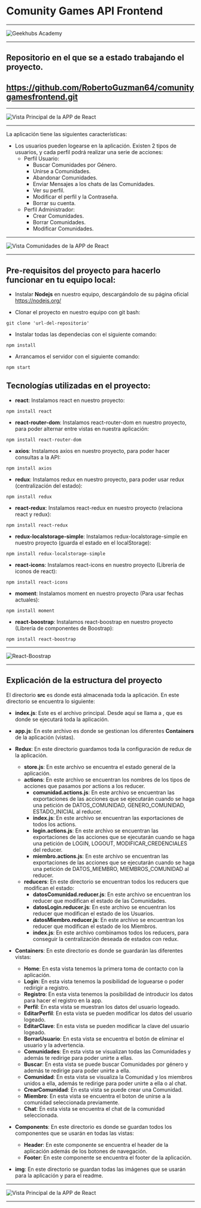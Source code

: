 # Comunity Games API Frontend
***
![Geekhubs Academy](./img/geekhubs.png)
***
## Repositorio en el que se a estado trabajando el proyecto. 
## https://github.com/RobertoGuzman64/comunitygamesfrontend.git
***
![Vista Principal de la APP de React](./img/homereadme.png)
***

La aplicación tiene las siguientes características:
* Los usuarios pueden logearse en la aplicación. Existen 2 tipos de usuarios, y cada perfil podrá realizar una serie de acciones:
    * Perfil Usuario:
        * Buscar Comunidades por Género.
        * Unirse a Comunidades.
        * Abandonar Comunidades.
        * Enviar Mensajes a los chats de las Comunidades.
        * Ver su perfil.
        * Modificar el perfil y la Contraseña.
        * Borrar su cuenta.
    * Perfil Administrador:
        * Crear Comunidades.
        * Borrar Comunidades.
        * Modificar Comunidades.

***
![Vista Comunidades de la APP de React](./img/comunidades.png)
***


## Pre-requisitos del proyecto para hacerlo funcionar en tu equipo local:

* Instalar **Nodejs** en nuestro equipo, descargándolo de su página oficial
https://nodejs.org/

* Clonar el proyecto en nuestro equipo con git bash:
```
git clone 'url-del-repositorio'
```

* Instalar todas las dependecias con el siguiente comando:
```
npm install
```

* Arrancamos el servidor con el siguiente comando:
```
npm start
```

## Tecnologías utilizadas en el proyecto:

* **react**: Instalamos react en nuestro proyecto:
```
npm install react
```
* **react-router-dom**: Instalamos react-router-dom en nuestro proyecto, para poder alternar entre vistas en nuestra aplicación:
```
npm install react-router-dom
```
* **axios**: Instalamos axios en nuestro proyecto, para poder hacer consultas a la API:
```
npm install axios
```
* **redux**: Instalamos redux en nuestro proyecto, para poder usar redux (centralización del estado):
```
npm install redux
```
* **react-redux**: Instalamos react-redux en nuestro proyecto (relaciona react y redux):
```
npm install react-redux
```
* **redux-localstorage-simple**: Instalamos redux-localstorage-simple en nuestro proyecto (guarda el estado en el localStorage):
```
npm install redux-localstorage-simple
```
* **react-icons**: Instalamos react-icons en nuestro proyecto (Librería de iconos de react):
```
npm install react-icons
```
* **moment**: Instalamos moment en nuestro proyecto (Para usar fechas actuales):
```
npm install moment
```
* **react-boostrap**: Instalamos react-boostrap en nuestro proyecto (Librería de componentes de Boostrap):
```
npm install react-boostrap
```
***
![React-Boostrap](./img/reactboostrap.png)
***

## Explicación de la estructura del proyecto

El directorio **src** es donde está almacenada toda la aplicación. En este directorio se encuentra lo siguiente:

* **index.js**: Este es el archivo principal. Desde aquí se llama a **<App/>**, que es donde se ejecutará toda la aplicación.

* **app.js**: En este archivo es donde se gestionan los diferentes **Containers** de la aplicación (vistas).

* **Redux**: En este directorio guardamos toda la configuración de redux de la aplicación.
    * **store.js**: En este archivo se encuentra el estado general de la aplicación.
    * **actions**: En este archivo se encuentran los nombres de los tipos de acciones que pasamos por actions a los reducer.
      * **comunidad.actions.js**: En este archivo se encuentran las exportaciones de las acciones que se ejecutarán cuando se haga una petición de DATOS_COMUNIDAD, GENERO_COMUNIDAD, ESTADO_INICIAL al reducer.
      * **index.js**: En este archivo se encuentran las exportaciones de todos los actions.
      * **login.actions.js**: En este archivo se encuentran las exportaciones de las acciones que se ejecutarán cuando se haga una petición de LOGIN, LOGOUT, MODIFICAR_CREDENCIALES del reducer.
      * **miembro.actions.js**: En este archivo se encuentran las exportaciones de las acciones que se ejecutarán cuando se haga una petición de DATOS_MIEMBRO, MIEMBROS_COMUNIDAD al reducer.
    * **reducers**: En este directorio se encuentran todos los reducers que modifican el estado:
        * **datosComunidad.reducer.js**: En este archivo se encuentran los reducer que modifican el estado de las Comunidades.
        * **datosLogin.reducer.js**: En este archivo se encuentran los reducer que modifican el estado de los Usuarios.
        * **datosMiembro.reducer.js**: En este archivo se encuentran los reducer que modifican el estado de los Miembros.
        * **index.js**: En este archivo combinamos todos los reducers, para conseguir la centralización deseada de estados con redux.

* **Containers**: En este directorio es donde se guardarán las diferentes vistas:
    * **Home**: En esta vista tenemos la primera toma de contacto con la aplicación.
    * **Login**: En esta vista tenemos la posibilidad de loguearse o poder redirigir a registro.
    * **Registro**: En esta vista tenemos la posibilidad de introducir los datos para hacer el registro en la app.
    * **Perfil**: En esta vista se muestran los datos del usuario logeado.
    * **EditarPerfil**: En esta vista se pueden modificar los datos del usuario logeado.
    * **EditarClave**: En esta vista se pueden modificar la clave del usuario logeado.
    * **BorrarUsuario**: En esta vista se encuentra el botón de eliminar el usuario y la advertencia.
    * **Comunidades**: En esta vista se visualizan todas las Comunidades y además te redirige para poder unirte a ellas.
    * **Buscar**: En esta vista se puede buscar Comunidades por género y además te redirige para poder unirte a ella.
    * **Comunidad**: En esta vista se visualiza la Comunidad y los miembros unidos a ella, además te redirige para poder unirte a ella o al chat.
    * **CrearComunidad**: En esta vista se puede crear una Comunidad.
    * **Miembro**: En esta vista se encuentra el boton de unirse a la comunidad seleccionada previamente.
    * **Chat**: En esta vista se encuentra el chat de la comunidad seleccionada.
* **Components**: En este directorio es donde se guardan todos los componentes que se usarán en todas las vistas:
    * **Header**: En este componente se encuentra el header de la aplicación además de los botones de navegación.
    * **Footer**: En este componente se encuentra el footer de la aplicación.
* **img**: En este directorio se guardan todas las imágenes que se usarán para la aplicación y para el readme.
***
![Vista Principal de la APP de React](./img/reactredux.png)
***